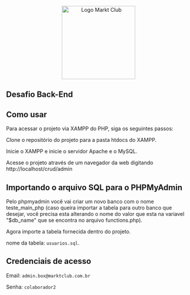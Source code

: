 <p align="center">
  <img src="https://markt.club/images/logo_marktclub.png" width="200" alt="Logo Markt Club">
</p>

## Desafio Back-End

## Como usar

Para acessar o projeto via XAMPP do PHP, siga os seguintes passos:

Clone o repositório do projeto para a pasta htdocs do XAMPP.

Inicie o XAMPP e inicie o servidor Apache e o MySQL.

Acesse o projeto através de um navegador da web digitando http://localhost/crud/admin


## Importando o arquivo SQL para o PHPMyAdmin

Pelo phpmyadmin você vai criar um novo banco com o nome teste_main_php (caso queira importar a tabela para outro banco que desejar, você precisa esta alterando o nome do valor que esta na variavel "$db_name" que se encontra no arquivo functions.php).

Agora importe a tabela fornecida dentro do projeto. 

nome da tabela: ``` usuarios.sql ```.


## Credenciais de acesso

Email: ``` admin.box@marktclub.com.br ```

Senha: ``` colaborador2 ```
